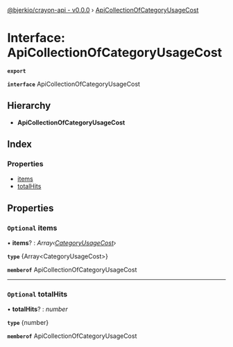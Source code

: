 [@bjerkio/crayon-api - v0.0.0](../README.md) › [ApiCollectionOfCategoryUsageCost](apicollectionofcategoryusagecost.md)

# Interface: ApiCollectionOfCategoryUsageCost

**`export`** 

**`interface`** ApiCollectionOfCategoryUsageCost

## Hierarchy

* **ApiCollectionOfCategoryUsageCost**

## Index

### Properties

* [items](apicollectionofcategoryusagecost.md#optional-items)
* [totalHits](apicollectionofcategoryusagecost.md#optional-totalhits)

## Properties

### `Optional` items

• **items**? : *Array‹[CategoryUsageCost](categoryusagecost.md)›*

**`type`** {Array&lt;CategoryUsageCost&gt;}

**`memberof`** ApiCollectionOfCategoryUsageCost

___

### `Optional` totalHits

• **totalHits**? : *number*

**`type`** {number}

**`memberof`** ApiCollectionOfCategoryUsageCost
